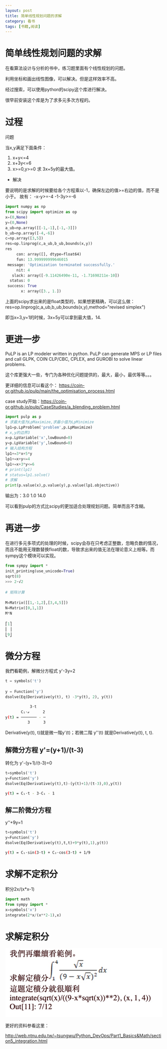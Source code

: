 ```yaml
---
layout: post
title: 简单线性规划问题的求解
category: 看书
tags: [书籍,阅读]
---
```


# 简单线性规划问题的求解

在看算法设计与分析的书中，练习题里面有个线性规划的问题。

利用坐标和画出线性图像，可以解决。但是这样效率不高。

经过搜索，可以使用python的scipy这个库进行解决。

很早前安装这个库是为了求多元多次方程的。

# 过程

问题

当x,y满足下面条件：
1. x+y<=4
2. x+3y<=6
3. x>=0,y>=0
求 3x+5y的最大值。

- 解决

要说明的是求解的时候要给各个方程乘以-1，确保左边的值>=右边的值，而不是小于。
故有：
-x-y>=-4
-1-3y>=-6


```python
import numpy as np
from scipy import optimize as op
x=(0,None)
y=(0,None)
a_ub=np.array([[-1,-1],[-1,-3]])
b_ub=np.array([-4,-6])
c=np.array([3,5])
res=op.linprog(c,a_ub,b_ub,bounds(x,y))
res
     con: array([], dtype=float64)
     fun: 13.999999999646015
 message: 'Optimization terminated successfully.'
     nit: 4
   slack: array([-9.11426490e-11, -1.71698211e-10])
  status: 0
 success: True
       x: array([3., 1.])
```
上面的scipy求出来的是float类型的，如果想更精确，可以这么做：
res=op.linprog(c,a_ub,b_ub,bounds(x,y),method="revised simplex")



即当x=3,y=1的时候，3x+5y可以拿到最大值，14.


# 更进一步

PuLP is an LP modeler written in python. PuLP can generate MPS or LP files and call GLPK, COIN CLP/CBC, CPLEX, and GUROBI to solve linear problems.

这个库更强大一些，专门为各种优化问题提供的，最大，最小，最优等等。。。

更详细的信息可以看这个： https://coin-or.github.io/pulp/main/the_optimisation_process.html

case study开始：https://coin-or.github.io/pulp/CaseStudies/a_blending_problem.html

```python
import pulp as p
# 求最大值为LpMaximize,求最小值为LpMinimize
lp1=p.LpProblem('problem',p.LpMaximize) 
# x,y的边界3
x=p.LpVariable('x',lowBound=0)
y=p.LpVariable('y',lowBound=0)
# 输入结构方程
lp1+=3*x+5*y
lp1+=x+y<=4
lp1+=x+3*y<=6
# print(lp1)
# status=lp1.solve()
# 求解
print(p.value(x),p.value(y),p.value(lp1.objective))
```
输出为：3.0 1.0 14.0


可以看到pulp的方式比scipy的更加适合处理规划问题。简单而且不含糊。

# 再进一步

在进行多元多项式的处理的时候，scipy会存在只考虑正整数，忽略负数的情况，而且不能用无理数替换float的数，导致求出来的值无法在理论意义上相等。而sympy这个模块可以实现。

```python
from sympy import *
init_printing(use_unicode=True)
sqrt(8)
>>> 2⋅√2

# 矩阵计算

M=Matrix([[1,-1,2],[3,4,5]])
N=Matrix([0,1,1])
M*N

⎡1⎤
⎢ ⎥
⎣9⎦
```
# 微分方程


我們看範例，解微分方程式  y'-3y=2
```python
t = symbols('t')

y = Function('y')
dsolve(Eq(Derivative(y(t), t) -3*y(t), 2), y(t))
```

```bash
           3⋅t    
       C₁⋅ℯ      2
y(t) = ─────── - ─
          3      3
```

Derivative(y(t), t)就是微一階y'(t)；若微二階 y''(t) 就是Derivative(y(t), t, t).


## 解微分方程 y'=(y+1)/(t-3)

转化为 y'-(y+1)/(t-3)=0

```python
t=symbols('t')
y=Function('y')
dsolve(Eq(Derivative(y(t),t)-(y(t)+1)/(t-3),0),y(t))
```
```bash
y(t) = C₁⋅t - 3⋅C₁ - 1
```

## 解二阶微分方程

y‘‘+9y=1

```python
t=symbols('t')
y=Function('y')
dsolve(Eq(Derivative(y(t),t,t)+9*y(t),1),y(t))
```

```bash
y(t) = C₁⋅sin(3⋅t) + C₂⋅cos(3⋅t) + 1/9
```

# 求解不定积分

积分2x/(x*x-1)

```python
import math
from sympy import *
x=symbols('x')
integrate(2*x/(x**2-1),x)
```

# 求解定积分

![img](/images/tupian/定积分.jpg)

更好的资料参看这里：

http://web.ntnu.edu.tw/~tsungwu/Python_DevOps/Part1_Basics&Math/section5_integration.html


